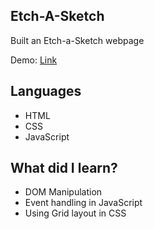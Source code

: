 ## Etch-A-Sketch
Built an Etch-a-Sketch webpage

Demo: [Link](https://marboleda.github.io/etch-a-sketch)

## Languages
- HTML
- CSS
- JavaScript

## What did I learn?
- DOM Manipulation
- Event handling in JavaScript
- Using Grid layout in CSS
